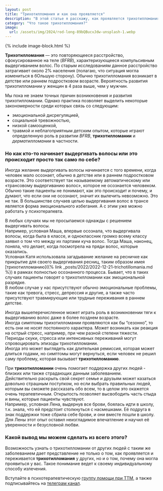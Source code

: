 ```yaml
---
layout: post
title: "Трихотилломания и как она проявляется"
description: "В этой статье я расскажу, как проявляется трихотилломания, как она возникает, о помощи при трихотилломании и про лечение трихотилломании"
category: "Что такое трихотилломания?"
image:
  url: /assets/img/2024/rod-long-89bQBucvJdw-unsplash-1.webp
---
```



{% include image-block.html %}

**Трихотилломания** — это повторяющееся расстройство, сфокусированное на теле (*BFRB*), 
характеризующееся компульсивным выдергиванием волос. По старым исследованиям данное расстройство затрагивает около 2% населения
(полагаю, что ситуация могла измениться в бОльшую сторону). Обычно трихотилломания возникает в детстве или раннем подростковом возрасте. 
Вероятность развития трихотилломании у женщин в 4 раза выше, чем у мужчин.  

Мы пока не знаем точных причин возникновения и развития трихотилломании. Однако практика позволяет выделить 
некоторые закономерности среди которых связь со следующим:
- эмоциональной дисрегуляцией,
- социальной тревожностью,
- низкой самооценкой,
- травмой и неблагоприятным детским опытом, которые играют определенную роль в развитии *BFRB*, 
  **трихотилломании** и *дерматилломании* в частности.

### Но как кто-то начинает выдергивать волосы или это происходит просто так само по себе?  
Иногда желание выдергивать волосы начинается с того времени, когда человек мало осознает, 
обычно в детстве или в раннем подростковом возрасте. Это соответствует так называемому автоматическому 
или «трансовому выдергиванию волос», которое не осознается человеком. Обычно такие пациенты не понимают, 
как это происходит и почему, и думают, что если они не осознают, значит их вылечить невозможно. Это не так. 
В большинстве случаев целью выдергивания волос в трансе является форма эмоционального избегания. 
А с этим уже можно работать у психотерапевта.  

В любых случаях мы не просыпаемся однажды с решением выдергивать волосы.   
Например, условная Маша, впервые осознала, что выдергивала волосы, когда была в классе, и одноклассник 
громко всему классу заявил о том что между их партами куча волос. Тогда Маша, наконец, поняла, что делает, 
когда посмотрела на пряди волос, которые оказались.   
Условная Катя использовала загадывание желание на ресничке как прикрытие для своего выдергивания ресниц, 
таким образом имея [трихотилломанию]({% link _posts/2022/2022-12-21-trichotillomania.md %}) в рамках полностью осознанного процесса. 
Бывает, что в таких случаях пациенты говорят о трихотилломании как эмоциональной разрядке.  
В любом случае у нас присутствуют обычно эмоциональные проблемы, такие как тревога, стресс, 
депрессия и другие, а также часто присутствуют травмирующие или трудные переживания в раннем детстве.  

Иногда вышеперечисленное может играть роль в возникновении тяги к выдергиванию волос даже в более позднем возрасте.   
Иногда симптомы трихотилломании проявляются как бы “сезонно”, то есть они не носят постоянного характера. 
Может возникать как реакция на острый стресс, например, при чем разной степени тяжести. Периоды скуки, 
стресса или интенсивных переживаний могут спровоцировать эпизоды трихотилломании.   
Иногда это может выглядеть как длительная ремиссия, которая может длиться годами, но симптомы могут вернуться, 
если человек не решил саму проблему, которая вызывает **трихотилломанию**.   

При **трихотилломании** очень помогает поддержка других людей - близких или также страдающих данным заболеванием.   
Действительно раскрыть свой секрет семье и друзьям может казаться довольно страшным поступком, но если выбрать 
правильных людей, которым вы сможете рассказать обо всем, то в целом это окажется очень терапевтичным. 
Открытость позволяет высвободить часть стыда и вины, которые пациенты чувствуют.   
Например, условная Лена, выдернув все брови, боялась идти в школу, т.к. знала, что ей предстоит 
столкнуться с насмешками. Её подруга в знак поддержки тоже сбрила себе брови, и они вместе пошли в школу. 
Для Лены этот опыт оставил неизгладимое впечатление и научил её уверенности и безусловной любви.

### Какой вывод мы можем сделать из всего этого?  
Возможность узнать о трихотилломании от других людей с таким же 
заболеванием дает представление не только о том, как проявляется и переживается **трихотилломания** у других, но и о том, 
почему она могла проявиться у вас. Такое понимание ведет к своему индивидуальному способу излечения.

Вступайте в психотерапевтическую <a href="https://t.me/+Iofg2iERjAlmMTQy" rel="nofollow">группу помощи при ТТМ</a>, 
а также подписывайтесь на <a href="https://t.me/ttm_help_ru" rel="nofollow">телеграм канал</a>.